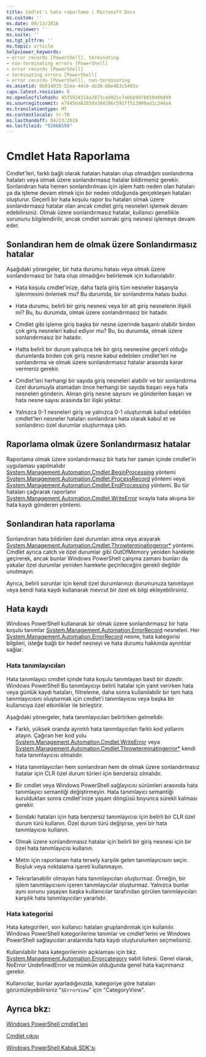```yaml
---
title: Cmdlet'i hata raporlama | Microsoft Docs
ms.custom: ''
ms.date: 09/13/2016
ms.reviewer: ''
ms.suite: ''
ms.tgt_pltfrm: ''
ms.topic: article
helpviewer_keywords:
- error records [PowerShell], terminating
- non-terminating errors [PowerShell]
- error records [PowerShell]
- terminating errors [PowerShell]
- error records [PowerShell], non-terminating
ms.assetid: 0b014035-52ea-44cb-ab38-bbe463c5465a
caps.latest.revision: 8
ms.openlocfilehash: 45f5934314a2871ceb921c7a66b9dfb658d0bd99
ms.sourcegitcommit: e7445ba8203da304286c591ff513900ad1c244a4
ms.translationtype: MT
ms.contentlocale: tr-TR
ms.lasthandoff: 04/23/2019
ms.locfileid: "62068598"
---
```

# <a name="cmdlet-error-reporting"></a>Cmdlet Hata Raporlama

Cmdlet'leri, farklı bağlı olarak hataları hataları olup olmadığını sonlandırma hataları veya olmak üzere sonlandırmasız hatalar bildirmeniz gerekir. Sonlandıran hata hemen sonlandırılması için işlem hattı neden olan hataları ya da işleme devam etmek için bir neden olduğunda gerçekleşen hataları oluşturur. Geçerli bir hata koşulu rapor bu hataları olmak üzere sonlandırmasız hatalar olan ancak cmdlet giriş nesneleri işlemek devam edebilirsiniz. Olmak üzere sonlandırmasız hatalar, kullanıcı genellikle sorununu bilgilendirilir, ancak cmdlet sonraki giriş nesnesi işlemeye devam eder.

## <a name="terminating-and-nonterminating-errors"></a>Sonlandıran hem de olmak üzere Sonlandırmasız hatalar

Aşağıdaki yönergeler, bir hata durumu hatası veya olmak üzere sonlandırmasız bir hata olup olmadığını belirlemek için kullanılabilir.

- Hata koşulu cmdlet'inize, daha fazla giriş tüm nesneler başarıyla işlenmesini önlemek mu? Bu durumda, bir sonlandırma hatası budur.

- Hata durumu, belirli bir giriş nesnesi veya bir alt giriş nesnelerin ilişkili mi? Bu, bu durumda, olmak üzere sonlandırmasız bir hatadır.

- Cmdlet gibi işleme giriş başka bir nesne üzerinde başarılı olabilir birden çok giriş nesneleri kabul ediyor mu? Bu, bu durumda, olmak üzere sonlandırmasız bir hatadır.

- Hatta belirli bir durum yalnızca tek bir giriş nesnesine geçerli olduğu durumlarda birden çok giriş nesne kabul edebilen cmdlet'leri ne sonlandırma ve olmak üzere sonlandırmasız hatalar arasında karar vermeniz gerekir.

- Cmdlet'leri herhangi bir sayıda giriş nesneleri alabilir ve bir sonlandırma özel durumuyla atamadan önce herhangi bir sayıda başarı veya hata nesneleri gönderin. Alınan giriş nesne sayısını ve gönderilen başarı ve hata nesne sayısı arasında bir ilişki yoktur.

- Yalnızca 0-1 nesneleri giriş ve yalnızca 0-1 oluşturmak kabul edebilen cmdlet'leri nesneler hataları sonlandıran hata olarak kabul et ve sonlandırıcı özel durumlar oluşturmaya çıktı.

## <a name="reporting-nonterminating-errors"></a>Raporlama olmak üzere Sonlandırmasız hatalar

Raporlama olmak üzere sonlandırmasız bir hata her zaman içinde cmdlet'in uygulaması yapılmalıdır [System.Management.Automation.Cmdlet.BeginProcessing](/dotnet/api/System.Management.Automation.Cmdlet.BeginProcessing) yöntemi [ System.Management.Automation.Cmdlet.ProcessRecord](/dotnet/api/System.Management.Automation.Cmdlet.ProcessRecord) yöntemi veya [System.Management.Automation.Cmdlet.EndProcessing](/dotnet/api/System.Management.Automation.Cmdlet.EndProcessing) yöntemi. Bu tür hataları çağırarak raporlanır [System.Management.Automation.Cmdlet.WriteError](/dotnet/api/System.Management.Automation.Cmdlet.WriteError) sırayla hata akışına bir hata kaydı gönderen yöntemi.

## <a name="reporting-terminating-errors"></a>Sonlandıran hata raporlama

Sonlandıran hata bildirilen özel durumları atma veya arayarak [System.Management.Automation.Cmdlet.Throwterminatingerror*](/dotnet/api/System.Management.Automation.Cmdlet.ThrowTerminatingError) yöntemi. Cmdlet ayrıca catch ve özel durumlar gibi OutOfMemory yeniden harekete geçirerek, ancak bunlar Windows PowerShell çalışma zamanı bunları da yakalar özel durumlar yeniden harekete geçirileceğini gerekli değildir unutmayın.

Ayrıca, belirli sorunlar için kendi özel durumlarınızı durumunuza tanımlayın veya kendi hata kaydı kullanarak mevcut bir özel ek bilgi ekleyebilirsiniz.

## <a name="error-records"></a>Hata kaydı

Windows PowerShell kullanarak bir olmak üzere sonlandırmasız bir hata koşulu tanımlar [System.Management.Automation.ErrorRecord](/dotnet/api/System.Management.Automation.ErrorRecord) nesneleri. Her [System.Management.Automation.ErrorRecord](/dotnet/api/System.Management.Automation.ErrorRecord) nesne, hata kategorisi bilgileri, isteğe bağlı bir hedef nesneyi ve hata durumu hakkında ayrıntılar sağlar.

### <a name="error-identifiers"></a>Hata tanımlayıcıları

Hata tanımlayıcı cmdlet içinde hata koşulu tanımlayan basit bir dizedir. Windows PowerShell Bu tanımlayıcıyı belirli hatalar için yanıt verirken hata veya günlük kaydı hataları, filtreleme, daha sonra kullanılabilir bir tam hata tanımlayıcısını oluşturmak için cmdlet'i tanımlayıcısı veya başka bir kullanıcıya özel etkinlikler ile birleştirir.

Aşağıdaki yönergeler, hata tanımlayıcıları belirtirken gelmelidir.

- Farklı, yüksek oranda ayrıntılı hata tanımlayıcıları farklı kod yollarını atayın. Çağıran her kod yolu [System.Management.Automation.Cmdlet.WriteError](/dotnet/api/System.Management.Automation.Cmdlet.WriteError) veya [System.Management.Automation.Cmdlet.Throwterminatingerror*](/dotnet/api/System.Management.Automation.Cmdlet.ThrowTerminatingError) kendi hata tanımlayıcısı olmalıdır.

- Hata tanımlayıcıları hem sonlandıran hem de olmak üzere sonlandırmasız hatalar için CLR özel durum türleri için benzersiz olmalıdır.

- Bir cmdlet veya Windows PowerShell sağlayıcısı sürümleri arasında hata tanımlayıcı semantiği değiştirmeyin. Hata tanımlayıcı semantiği kurulduktan sonra cmdlet'inize yaşam döngüsü boyunca sürekli kalması gerekir.

- Sondaki hataları için hata benzersiz tanımlayıcısı için belirli bir CLR özel durum türü kullanın. Özel durum türü değişirse, yeni bir hata tanımlayıcısı kullanın.

- Olmak üzere sonlandırmasız hatalar için belirli bir giriş nesnesi için bir özel hata tanımlayıcısı kullanın.

- Metin için raporlanan hata tersely karşılık gelen tanımlayıcısını seçin. Boşluk veya noktalama işareti kullanmayın.

- Tekrarlanabilir olmayan hata tanımlayıcıları oluşturmaz. Örneğin, bir işlem tanımlayıcısını içeren tanımlayıcılar oluşturmaz. Yalnızca bunlar aynı sorunu yaşayan başka kullanıcılar tarafından görülen tanımlayıcıları karşılık hata tanımlayıcıları yararlıdır.

### <a name="error-categories"></a>Hata kategorisi

Hata kategorileri, son kullanıcı hataları gruplandırmak için kullanılır. Windows PowerShell kategorilerine tanımlar ve cmdlet'lerini ve Windows PowerShell sağlayıcıları aralarında hata kaydı oluşturulurken seçmelisiniz.

Kullanılabilir hata kategorilerinin açıklaması için bkz. [System.Management.Automation.Errorcategory](/dotnet/api/System.Management.Automation.ErrorCategory) sabit listesi. Genel olarak, NoError UndefinedError ve mümkün olduğunda genel hata kaçınmanız gerekir.

Kullanıcılar, bunlar ayarladığınızda, kategoriye göre hataları görüntüleyebilirsiniz "`$ErrorView`" için "CategoryView".

## <a name="see-also"></a>Ayrıca bkz:

[Windows PowerShell cmdlet'leri](./cmdlet-overview.md)

[Cmdlet çıkışı](./types-of-cmdlet-output.md)

[Windows PowerShell Kabuk SDK'sı](../windows-powershell-reference.md)
